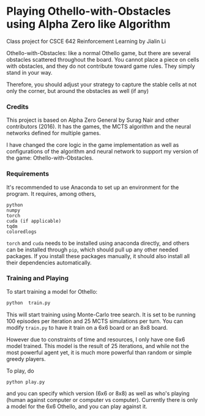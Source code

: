 # Playing Othello-with-Obstacles using Alpha Zero like Algorithm

Class project for CSCE 642 Reinforcement Learning by Jialin Li

Othello-with-Obstacles: like a normal Othello game, but there are several obstacles scattered throughout the board. You cannot place a piece on cells with obstacles, and they do not contribute toward game rules. They simply stand in your way.

Therefore, you should adjust your strategy to capture the stable cells at not only the corner, but around the obstacles as well (if any)

### Credits

This project is based on Alpha Zero General by Surag Nair and other contributors (2016). It has the games, the MCTS algorithm and the neural networks defined for multiple games. 

I have changed the core logic in the game implementation as well as configurations of the algorithm and neural network to support my version of the game: Othello-with-Obstacles.

### Requirements

It's recommended to use Anaconda to set up an environment for the program. It requires, among others,
```
python
numpy
torch
cuda (if applicable)
tqdm
coloredlogs
```
```torch``` and ```cuda``` needs to be installed using anaconda directly, and others can be installed through ```pip```, which should pull up any other needed packages. If you install these packages manually, it should also install all their dependencies automatically.

### Training and Playing
To start training a model for Othello:
```bash
python  train.py
```
This will start training using Monte-Carlo tree search. It is set to be running 100 episodes per iteration and 25 MCTS simulations per turn. You can modify ```train.py``` to have it train on a 6x6 board or an 8x8 board.

However due to constraints of time and resources, I only have one 6x6 model trained. This model is the result of 25 iterations, and while not the most powerful agent yet, it is much more powerful than random or simple greedy players.

To play, do
```
python play.py
```
and you can specify which version (6x6 or 8x8) as well as who's playing (human against computer or computer vs computer). Currently there is only a model for the 6x6 Othello, and you can play against it. 
